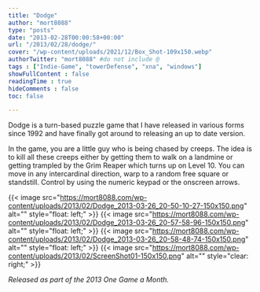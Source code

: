 ```yaml
---
title: "Dodge"
author: "mort8088"
type: "posts"
date: "2013-02-28T00:00:58+00:00"
url: "/2013/02/28/dodge/"
cover: "/wp-content/uploads/2021/12/Box_Shot-109x150.webp"
authorTwitter: "mort8088" #do not include @
tags : ["Indie-Game", "towerDefense", "xna", "windows"]
showFullContent : false
readingTime : true
hideComments : false
toc: false

---
```


Dodge is a turn-based puzzle game that I have released in various forms since 1992 and have finally got around to releasing an up to date version.

In the game, you are a little guy who is being chased by creeps. The idea is to kill all these creeps either by getting them to walk on a landmine or getting trampled by the Grim Reaper which turns up on Level 10. You can move in any intercardinal direction, warp to a random free square or standstill. Control by using the numeric keypad or the onscreen arrows.

{{< image src="https://mort8088.com/wp-content/uploads/2013/02/Dodge_2013-03-26_20-50-10-27-150x150.png" alt="" style="float: left;" >}}
{{< image src="https://mort8088.com/wp-content/uploads/2013/02/Dodge_2013-03-26_20-57-58-96-150x150.png" alt="" style="float: left;" >}}
{{< image src="https://mort8088.com/wp-content/uploads/2013/02/Dodge_2013-03-26_20-58-48-74-150x150.png" alt="" style="float: left;" >}}
{{< image src="https://mort8088.com/wp-content/uploads/2013/02/ScreenShot01-150x150.png" alt="" style="clear: right;" >}}

_Released as part of the 2013 One Game a Month._
